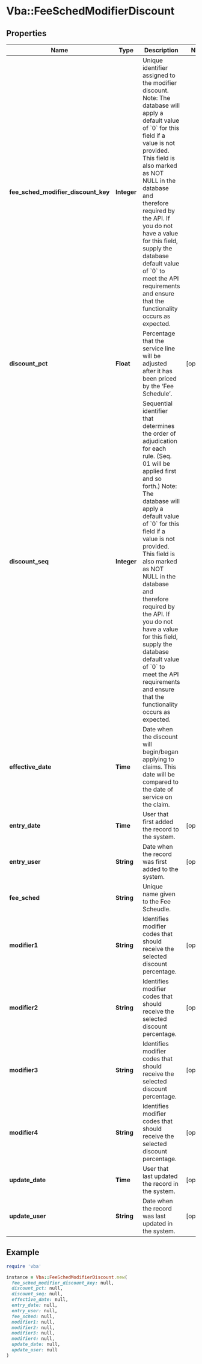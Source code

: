 # Vba::FeeSchedModifierDiscount

## Properties

| Name | Type | Description | Notes |
| ---- | ---- | ----------- | ----- |
| **fee_sched_modifier_discount_key** | **Integer** | Unique identifier assigned to the modifier discount.  Note: The database will apply a default value of &#x60;0&#x60; for this field if a value is not provided.  This field is also marked as NOT NULL in the database and therefore required by the API.  If you do not have a value for this field, supply the database default value of &#x60;0&#x60; to meet the API requirements and ensure that the functionality occurs as expected. |  |
| **discount_pct** | **Float** | Percentage that the service line will be adjusted after it has been priced by the ‘Fee Schedule’. | [optional] |
| **discount_seq** | **Integer** | Sequential identifier that determines the order of adjudication for each rule. (Seq. 01 will be applied first and so forth.)  Note: The database will apply a default value of &#x60;0&#x60; for this field if a value is not provided.  This field is also marked as NOT NULL in the database and therefore required by the API.  If you do not have a value for this field, supply the database default value of &#x60;0&#x60; to meet the API requirements and ensure that the functionality occurs as expected. |  |
| **effective_date** | **Time** | Date when the discount will begin/began applying to claims. This date will be compared to the date of service on the claim. |  |
| **entry_date** | **Time** | User that first added the record to the system. | [optional] |
| **entry_user** | **String** | Date when the record was first added to the system. | [optional] |
| **fee_sched** | **String** | Unique name given to the Fee Scheudle. |  |
| **modifier1** | **String** | Identifies modifier codes that should receive the selected discount percentage. | [optional] |
| **modifier2** | **String** | Identifies modifier codes that should receive the selected discount percentage. | [optional] |
| **modifier3** | **String** | Identifies modifier codes that should receive the selected discount percentage. | [optional] |
| **modifier4** | **String** | Identifies modifier codes that should receive the selected discount percentage. | [optional] |
| **update_date** | **Time** | User that last updated the record in the system. | [optional] |
| **update_user** | **String** | Date when the record was last updated in the system. | [optional] |

## Example

```ruby
require 'vba'

instance = Vba::FeeSchedModifierDiscount.new(
  fee_sched_modifier_discount_key: null,
  discount_pct: null,
  discount_seq: null,
  effective_date: null,
  entry_date: null,
  entry_user: null,
  fee_sched: null,
  modifier1: null,
  modifier2: null,
  modifier3: null,
  modifier4: null,
  update_date: null,
  update_user: null
)
```

